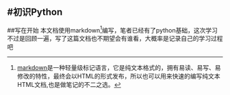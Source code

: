 #初识Python
----------
##写在开始
本文档使用markdown[^1]编写，笔者已经有了python基础，这次学习不过是回顾一遍，写了这篇文档也不期望会有谁看，大概率是记录自己的学习过程吧

[^1]:[markdown](https://zh.wikipedia.org/wiki/Markdow)是一种轻量级标记语言，它是纯文本格式的，拥有易读、易写、易修改的特性，最终会以HTML的形式发布，所以也可以用来快速的编写纯文本HTML文档,也是做笔记的不二之选。